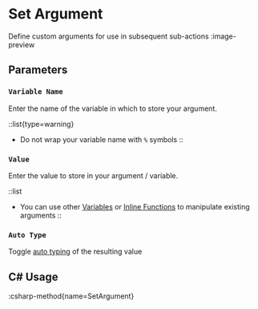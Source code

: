 # Set Argument
Define custom arguments for use in subsequent sub-actions
:image-preview

## Parameters
### `Variable Name`
Enter the name of the variable in which to store your argument.

::list{type=warning}
- Do not wrap your variable name with `%` symbols
::

### `Value`
Enter the value to store in your argument / variable.

::list
- You can use other [Variables](/guide/variables) or [Inline Functions](/guide/variables#inline-functions) to manipulate existing arguments
::

### `Auto Type`
Toggle [auto typing](/guide/variables#auto-type) of the resulting value

## C# Usage
:csharp-method{name=SetArgument}